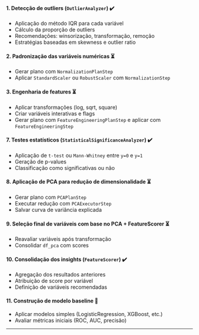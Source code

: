 #### 1. Detecção de outliers (`OutlierAnalyzer`) ✔️  
- Aplicação do método IQR para cada variável  
- Cálculo da proporção de outliers  
- Recomendações: winsorização, transformação, remoção
- Estratégias baseadas em skewness e outlier ratio


#### 2. Padronização das variáveis numéricas ⏳  
- Gerar plano com `NormalizationPlanStep`  
- Aplicar `StandardScaler` ou `RobustScaler` com `NormalizationStep`

#### 3. Engenharia de features ⏳  
- Aplicar transformações (log, sqrt, square)  
- Criar variáveis interativas e flags  
- Gerar plano com `FeatureEngineeringPlanStep` e aplicar com `FeatureEngineeringStep`

#### 7. Testes estatísticos (`StatisticalSignificanceAnalyzer`) ✔️  
- Aplicação de `t-test` ou `Mann-Whitney` entre `y=0` e `y=1`  
- Geração de p-values  
- Classificação como significativas ou não

#### 8. Aplicação de PCA para redução de dimensionalidade ⏳  
- Gerar plano com `PCAPlanStep`  
- Executar redução com `PCAExecutorStep`  
- Salvar curva de variância explicada

#### 9. Seleção final de variáveis com base no PCA + FeatureScorer ⏳  
- Reavaliar variáveis após transformação  
- Consolidar `df_pca` com scores

#### 10. Consolidação dos insights (`FeatureScorer`) ✔️  
- Agregação dos resultados anteriores  
- Atribuição de score por variável  
- Definição de variáveis recomendadas

#### 11. Construção de modelo baseline 🧠  
- Aplicar modelos simples (LogisticRegression, XGBoost, etc.)  
- Avaliar métricas iniciais (ROC, AUC, precisão)

---
